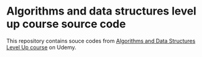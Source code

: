 # Algorithms and data structures level up course source code

This repository contains souce codes from [Algorithms and Data Structures Level Up course](https://www.udemy.com/course/cpp-data-structures-algorithms-levelup-prateek-narang) on Udemy.
